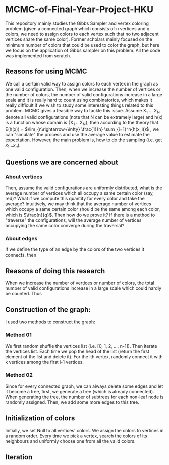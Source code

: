 # MCMC-of-Final-Year-Project-HKU
This repository mainly studies the Gibbs Sampler and vertex coloring problem (given a connected graph which consists of n vertices and q colors, we need to assign colors to each vertex such that no two adjacent vertices share the same color). Former scholars mainly focused on the minimum number of colors that could be used to color the graph, but here we focus on the application of Gibbs sampler on this problem. All the code was implemented from scratch.



## Reasons for using MCMC

We call a certain valid way to assign colors to each vertex in the graph as one valid configuration. Then, when we increase the number of vertices or the number of colors, the number of valid configurations increase in a large scale and it is really hard to count using combinatorics, which makes it really difficult if we wish to study some interesting things related to this problem. MCMC gives a feasible way to tackle this issue. Assume X<sub>1</sub> ... X<sub>N</sub> denote all valid configurations (note that N can be extramely large) and h(x) is a function whose domain is {X<sub>1</sub> .. X<sub>N</sub>}, then according to the theory that E(h(x)) = $\lim_{n\rightarrow+\infty} \frac{1}{n} \sum_{i=1}^n{h(x_i)}$ , we can "simulate" the process and use the average value to estimate the expectation. However, the main problem is, how to do the sampling (i.e. get $x_1 ... x_n$). 



## Questions we are concerned about
### About vertices
Then, assume the valid configurations are uniformly distributed, what is the average number of vertices which all occupy a same certain color (say, red)? What if we compute this quantity for every color and take the average? Intuitively, we may think that the average number of vertices which occupy a same certain color should be the same among each color, which is $\frac{n}{q}$. Then how do we prove it? If there is a method to "traverse" the configurations, will the average number of vertices occupying the same color converge during the traversal?

### About edges

If we define the type of an edge by the colors of the two vertices it connects, then  

##  

## Reasons of doing this research
When we increase the number of vertices or number of colors, the total number of valid configurations increase in a large scale which could hardly be counted. Thus

## Construction of the graph:
I used two methods to construct the graph:
### Method 01
We first random shuffle the vertices list (i.e. [0, 1, 2, ..., n-1]). Then iterate the vertices list. Each time we pop the head of the list (return the first element of the list and delete it). For the ith vertex, randomly connect it with k vertices among the first i-1 vertices.
### Method 02
Since for every connected graph, we can always delete some edges and let it become a tree, first, we generate a tree (which is already connected). When generating the tree, the number of subtrees for each non-leaf node is randomly assigned. Then, we add some more edges to this tree. 

## Initialization of colors
Initially, we set Null to all vertices' colors. We assign the colors to vertices in a random order. Every time we pick a vertex, search the colors of its neighbours and uniformly choose one from all the valid colors. 

## Iteration
